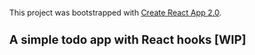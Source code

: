 This project was bootstrapped with [Create React App 2.0](https://github.com/facebook/create-react-app).

## A simple todo app with React hooks [WIP]